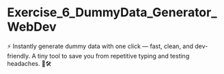 # Exercise_6_DummyData_Generator_WebDev
⚡ Instantly generate dummy data with one click — fast, clean, and dev-friendly. A tiny tool to save you from repetitive typing and testing headaches. 🧠🛠️

